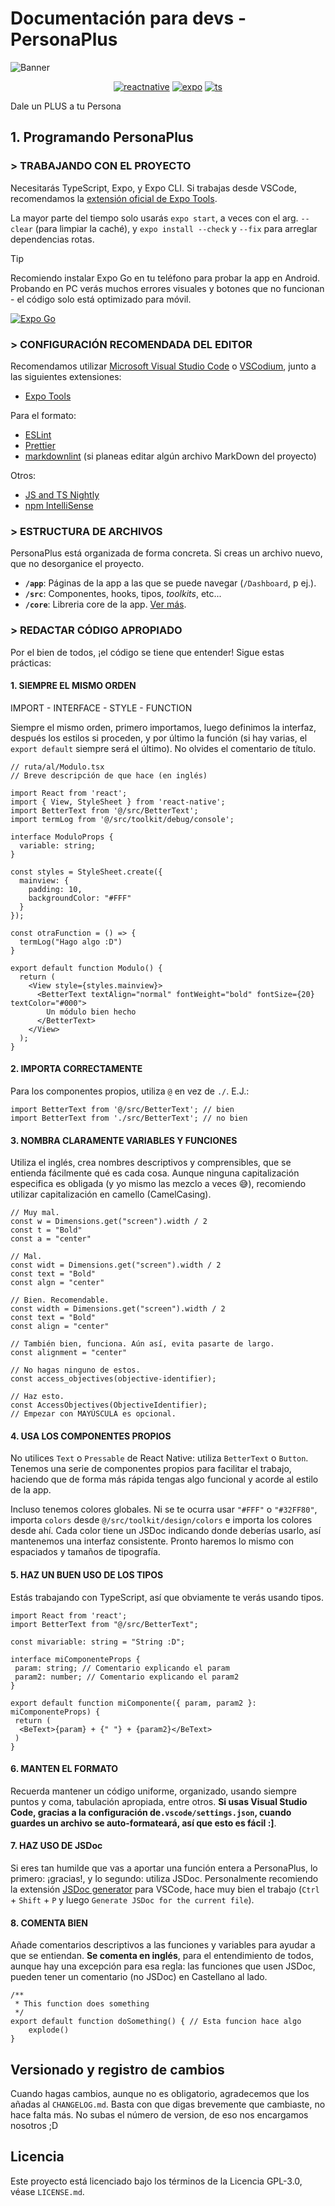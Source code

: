 # Documentación para devs - PersonaPlus

![Banner](https://raw.githubusercontent.com/ZakaHaceCosas/personaplus/main/assets/PP_BANNER_DEV.png)
<!--markdownlint-disable-next-line-->
<div align="center">

[![reactnative](https://img.shields.io/badge/React-Native-57c4dc?style=for-the-badge&logo=react&logoColor=black&labelColor=white)](https://reactnative.dev)
[![expo](https://img.shields.io/badge/Expo-000?style=for-the-badge&logo=expo&logoColor=black&labelColor=white)](https://expo.dev)
[![ts](https://img.shields.io/badge/TypeScript-2d79c7?style=for-the-badge&logo=typescript&logoColor=2d79c7&labelColor=white)](https://www.npmjs.com/package/typescript)

</div>

Dale un PLUS a tu Persona <!-- dato curioso, este eslogan lo dejo a proposito, es el eslogan OG -->

## 1. Programando PersonaPlus

### > TRABAJANDO CON EL PROYECTO

Necesitarás TypeScript, Expo, y Expo CLI. Si trabajas desde VSCode, recomendamos la [extensión oficial de Expo Tools](https://marketplace.visualstudio.com/items?itemName=expo.vscode-expo-tools).

La mayor parte del tiempo solo usarás `expo start`, a veces con el arg. `--clear` (para limpiar la caché), y `expo install --check` y `--fix` para arreglar dependencias rotas.

> [!TIP]
> Recomiendo instalar Expo Go en tu teléfono para probar la app en Android. Probando en PC verás muchos errores visuales y botones que no funcionan - el código solo está optimizado para móvil.

[![Expo Go](https://img.shields.io/badge/Expo_Go-SDK_51-000.svg?style=for-the-badge&logo=EXPO&labelColor=f3f3f3&logoColor=000)](https://expo.dev/client)

### > CONFIGURACIÓN RECOMENDADA DEL EDITOR

Recomendamos utilizar [Microsoft Visual Studio Code](https://code.visualstudio.com/) o [VSCodium](https://vscodium.com/), junto a las siguientes extensiones:

- [Expo Tools](https://marketplace.visualstudio.com/items?itemName=expo.vscode-expo-tools)

Para el formato:

- [ESLint](https://marketplace.visualstudio.com/items?itemName=dbaeumer.vscode-eslint)
- [Prettier](https://marketplace.visualstudio.com/items?itemName=esbenp.prettier-vscode)
- [markdownlint](https://marketplace.visualstudio.com/items?itemName=DavidAnson.vscode-markdownlint) (si planeas editar algún archivo MarkDown del proyecto)

Otros:

- [JS and TS Nightly](https://marketplace.visualstudio.com/items?itemName=ms-vscode.vscode-typescript-next)
- [npm IntelliSense](https://marketplace.visualstudio.com/items?itemName=christian-kohler.npm-intellisense)

### > ESTRUCTURA DE ARCHIVOS

PersonaPlus está organizada de forma concreta. Si creas un archivo nuevo, que no desorganice el proyecto.

- **`/app`**: Páginas de la app a las que se puede navegar (`/Dashboard`, p ej.).
- **`/src`**: Componentes, hooks, tipos, _toolkits_, etc...
- **`/core`**: Libreria core de la app. [Ver más](core/README.md).

### > REDACTAR CÓDIGO APROPIADO

Por el bien de todos, ¡el código se tiene que entender! Sigue estas prácticas:

#### 1. SIEMPRE EL MISMO ORDEN

IMPORT - INTERFACE - STYLE - FUNCTION

Siempre el mismo orden, primero importamos, luego definimos la interfaz, después los estilos si proceden, y por último la función (si hay varias, el `export default` siempre será el último). No olvides el comentario de título.

```tsx
// ruta/al/Modulo.tsx
// Breve descripción de que hace (en inglés)

import React from 'react';
import { View, StyleSheet } from 'react-native';
import BetterText from '@/src/BetterText';
import termLog from '@/src/toolkit/debug/console';

interface ModuloProps {
  variable: string;
}

const styles = StyleSheet.create({
  mainview: {
    padding: 10,
    backgroundColor: "#FFF"
  }
});

const otraFunction = () => {
  termLog("Hago algo :D")
}

export default function Modulo() {
  return (
    <View style={styles.mainview}>
      <BetterText textAlign="normal" fontWeight="bold" fontSize={20} textColor="#000">
        Un módulo bien hecho
      </BetterText>
    </View>
  );
}
```

#### 2. IMPORTA CORRECTAMENTE

Para los componentes propios, utiliza `@` en vez de `./`. E.J.:

```tsx
import BetterText from '@/src/BetterText'; // bien
import BetterText from './src/BetterText'; // no bien
```

#### 3. NOMBRA CLARAMENTE VARIABLES Y FUNCIONES

Utiliza el inglés, crea nombres descriptivos y comprensibles, que se entienda fácilmente qué es cada cosa. Aunque ninguna capitalización especifica es obligada (y yo mismo las mezclo a veces 😅), recomiendo utilizar capitalización en camello (CamelCasing).

```tsx
// Muy mal.
const w = Dimensions.get("screen").width / 2
const t = "Bold"
const a = "center"

// Mal.
const widt = Dimensions.get("screen").width / 2
const text = "Bold"
const algn = "center"

// Bien. Recomendable.
const width = Dimensions.get("screen").width / 2
const text = "Bold"
const align = "center"

// También bien, funciona. Aún así, evita pasarte de largo.
const alignment = "center"

// No hagas ninguno de estos.
const access_objectives(objective-identifier);

// Haz esto.
const AccessObjectives(ObjectiveIdentifier);
// Empezar con MAYÚSCULA es opcional.
```

#### 4. USA LOS COMPONENTES PROPIOS

No utilices `Text` o `Pressable` de React Native: utiliza `BetterText` o `Button`. Tenemos una serie de componentes propios para facilitar el trabajo, haciendo que de forma más rápida tengas algo funcional y acorde al estilo de la app.

Incluso tenemos colores globales. Ni se te ocurra usar `"#FFF"` o `"#32FF80"`, importa `colors` desde `@/src/toolkit/design/colors` e importa los colores desde ahí. Cada color tiene un JSDoc indicando donde deberías usarlo, así mantenemos una interfaz consistente. Pronto haremos lo mismo con espaciados y tamaños de tipografía.

#### 5. HAZ UN BUEN USO DE LOS TIPOS

Estás trabajando con TypeScript, así que obviamente te verás usando tipos.

```tsx
import React from 'react';
import BetterText from "@/src/BetterText";

const mivariable: string = "String :D";

interface miComponenteProps {
 param: string; // Comentario explicando el param
 param2: number; // Comentario explicando el param2
}

export default function miComponente({ param, param2 }: miComponenteProps) {
 return (
  <BeText>{param} + {" "} + {param2}</BeText>
 )
}
```

#### 6. MANTEN EL FORMATO

Recuerda mantener un código uniforme, organizado, usando siempre puntos y coma, tabulación apropiada, entre otros. **Si usas Visual Studio Code, gracias a la configuración de`.vscode/settings.json`, cuando guardes un archivo se auto-formateará, así que esto es fácil :]**.

#### 7. HAZ USO DE JSDoc

Si eres tan humilde que vas a aportar una función entera a PersonaPlus, lo primero: ¡gracias!, y lo segundo: utiliza JSDoc. Personalmente recomiendo la extensión [JSDoc generator](https://marketplace.visualstudio.com/items?itemName=crystal-spider.jsdoc-generator) para VSCode, hace muy bien el trabajo (`Ctrl` + `Shift` + `P` y luego `Generate JSDoc for the current file`).

#### 8. COMENTA BIEN

Añade comentarios descriptivos a las funciones y variables para ayudar a que se entiendan. **Se comenta en inglés**, para el entendimiento de todos, aunque hay una excepción para esa regla: las funciones que usen JSDoc, pueden tener un comentario (no JSDoc) en Castellano al lado.

```tsx
/**
 * This function does something
 */
export default function doSomething() { // Esta funcion hace algo
    explode()
}
```

## Versionado y registro de cambios

Cuando hagas cambios, aunque no es obligatorio, agradecemos que los añadas al `CHANGELOG.md`. Basta con que digas brevemente que cambiaste, no hace falta más. No subas el número de version, de eso nos encargamos nosotros ;D

## Licencia

Este proyecto está licenciado bajo los términos de la Licencia GPL-3.0, véase `LICENSE.md`.
